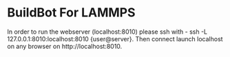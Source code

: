 # BuildBot For LAMMPS

In order to run the webserver (localhost:8010) please ssh with - ssh -L 127.0.0.1:8010:localhost:8010 {user@server}.
Then connect launch localhost on any browser on http://localhost:8010.



